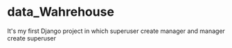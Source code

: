 # data_Wahrehouse
It's my first Django project in which superuser create manager and manager create superuser

